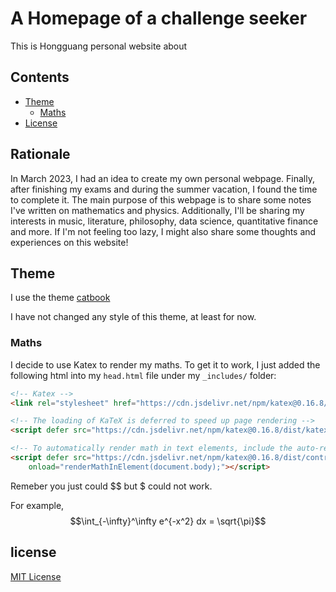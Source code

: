 # A Homepage of a challenge seeker

This is Hongguang personal website about

## Contents

- [Theme](#Theme)
  - [Maths](#Maths)
- [License](#license)

## Rationale

In March 2023, I had an idea to create my own personal webpage. Finally, after finishing my exams and during the summer vacation, I found the time to complete it. The main purpose of this webpage is to share some notes I've written on mathematics and physics. Additionally, I'll be sharing my interests in music, literature, philosophy, data science, quantitative finance and more. If I'm not feeling too lazy, I might also share some thoughts and experiences on this website!
##  Theme

I use the theme [catbook](https://github.com/starry99/catbook)
 
I have not changed any style of this theme, at least for now.

### Maths

  I decide to use Katex to render my maths. To get it to work, I just added the following html into my `head.html` file under my `_includes/` folder:

```html
<!-- Katex -->
<link rel="stylesheet" href="https://cdn.jsdelivr.net/npm/katex@0.16.8/dist/katex.min.css" integrity="sha384-GvrOXuhMATgEsSwCs4smul74iXGOixntILdUW9XmUC6+HX0sLNAK3q71HotJqlAn" crossorigin="anonymous">

<!-- The loading of KaTeX is deferred to speed up page rendering -->
<script defer src="https://cdn.jsdelivr.net/npm/katex@0.16.8/dist/katex.min.js" integrity="sha384-cpW21h6RZv/phavutF+AuVYrr+dA8xD9zs6FwLpaCct6O9ctzYFfFr4dgmgccOTx" crossorigin="anonymous"></script>

<!-- To automatically render math in text elements, include the auto-render extension: -->
<script defer src="https://cdn.jsdelivr.net/npm/katex@0.16.8/dist/contrib/auto-render.min.js" integrity="sha384-+VBxd3r6XgURycqtZ117nYw44OOcIax56Z4dCRWbxyPt0Koah1uHoK0o4+/RRE05" crossorigin="anonymous"
    onload="renderMathInElement(document.body);"></script>
```
Remeber you just could $$ but $ could not work.

For example, $$\int_{-\infty}^\infty e^{-x^2} dx = \sqrt{\pi}$$
## license

[MIT License](https://opensource.org/licenses/MIT)
